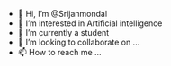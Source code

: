- 👋 Hi, I’m @Srijanmondal
- 👀 I’m interested in Artificial intelligence
- 🌱 I’m currently a student
- 💞️ I’m looking to collaborate on ...
- 📫 How to reach me ...

<!---
Srijanmondal/Srijanmondal is a ✨ special ✨ repository because its `README.md` (this file) appears on your GitHub profile.
You can click the Preview link to take a look at your changes.
--->

